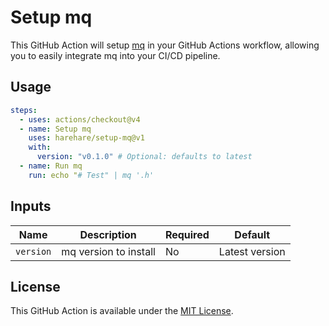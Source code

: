 # Setup mq

This GitHub Action will setup [mq](https://github.com/harehare/mq) in your GitHub Actions workflow, allowing you
to easily integrate mq into your CI/CD pipeline.

## Usage

```yaml
steps:
  - uses: actions/checkout@v4
  - name: Setup mq
    uses: harehare/setup-mq@v1
    with:
      version: "v0.1.0" # Optional: defaults to latest
  - name: Run mq
    run: echo "# Test" | mq '.h'
```

## Inputs

| Name      | Description           | Required | Default        |
| --------- | --------------------- | -------- | -------------- |
| `version` | mq version to install | No       | Latest version |

## License

This GitHub Action is available under the [MIT License](LICENSE).

